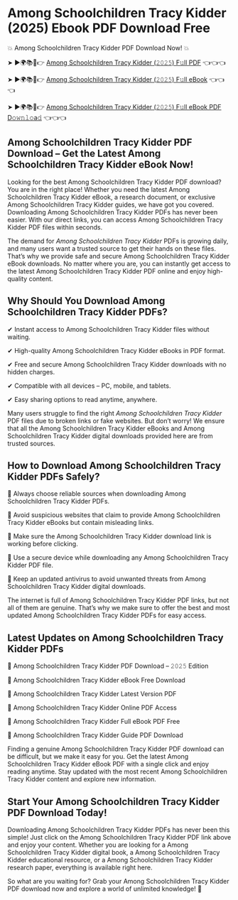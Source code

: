 # Among Schoolchildren Tracy Kidder (2025) Ebook PDF Download Free

💥 Among Schoolchildren Tracy Kidder PDF Download Now! 💥

➤ ►🌍📚📱👉 [Among Schoolchildren Tracy Kidder (𝟸𝟶𝟸𝟻) F𝚞ll PDF](https://getpdf.xyz/among-schoolchildren-tracy-kidder) 👈👈👈


➤ ►🌍📚📱👉 [Among Schoolchildren Tracy Kidder (𝟸𝟶𝟸𝟻) F𝚞ll eBook](https://getpdf.xyz/among-schoolchildren-tracy-kidder) 👈👈👈


➤ ►🌍📚📱👉 [Among Schoolchildren Tracy Kidder (𝟸𝟶𝟸𝟻) F𝚞ll eBook PDF D𝚘𝚠𝚗𝚕𝚘a𝚍](https://getpdf.xyz/among-schoolchildren-tracy-kidder) 👈👈👈


## Among Schoolchildren Tracy Kidder PDF Download – Get the Latest Among Schoolchildren Tracy Kidder eBook Now!

Looking for the best Among Schoolchildren Tracy Kidder PDF download? You are in the right place! Whether you need the latest Among Schoolchildren Tracy Kidder eBook, a research document, or exclusive Among Schoolchildren Tracy Kidder guides, we have got you covered. Downloading Among Schoolchildren Tracy Kidder PDFs has never been easier. With our direct links, you can access Among Schoolchildren Tracy Kidder PDF files within seconds.

The demand for *Among Schoolchildren Tracy Kidder* PDFs is growing daily, and many users want a trusted source to get their hands on these files. That’s why we provide safe and secure Among Schoolchildren Tracy Kidder eBook downloads. No matter where you are, you can instantly get access to the latest Among Schoolchildren Tracy Kidder PDF online and enjoy high-quality content.

## Why Should You Download Among Schoolchildren Tracy Kidder PDFs?

✔ Instant access to Among Schoolchildren Tracy Kidder files without waiting.

✔ High-quality Among Schoolchildren Tracy Kidder eBooks in PDF format.

✔ Free and secure Among Schoolchildren Tracy Kidder downloads with no hidden charges.

✔ Compatible with all devices – PC, mobile, and tablets.

✔ Easy sharing options to read anytime, anywhere.

Many users struggle to find the right *Among Schoolchildren Tracy Kidder* PDF files due to broken links or fake websites. But don’t worry! We ensure that all the Among Schoolchildren Tracy Kidder eBooks and Among Schoolchildren Tracy Kidder digital downloads provided here are from trusted sources.

## How to Download Among Schoolchildren Tracy Kidder PDFs Safely?

📌 Always choose reliable sources when downloading Among Schoolchildren Tracy Kidder PDFs.

📌 Avoid suspicious websites that claim to provide Among Schoolchildren Tracy Kidder eBooks but contain misleading links.

📌 Make sure the Among Schoolchildren Tracy Kidder download link is working before clicking.

📌 Use a secure device while downloading any Among Schoolchildren Tracy Kidder PDF file.

📌 Keep an updated antivirus to avoid unwanted threats from Among Schoolchildren Tracy Kidder digital downloads.

The internet is full of Among Schoolchildren Tracy Kidder PDF links, but not all of them are genuine. That’s why we make sure to offer the best and most updated Among Schoolchildren Tracy Kidder PDFs for easy access.

## Latest Updates on Among Schoolchildren Tracy Kidder PDFs

🔹 Among Schoolchildren Tracy Kidder PDF Download – 𝟸𝟶𝟸𝟻 Edition

🔹 Among Schoolchildren Tracy Kidder eBook Free Download

🔹 Among Schoolchildren Tracy Kidder Latest Version PDF

🔹 Among Schoolchildren Tracy Kidder Online PDF Access

🔹 Among Schoolchildren Tracy Kidder Full eBook PDF Free

🔹 Among Schoolchildren Tracy Kidder Guide PDF Download

Finding a genuine Among Schoolchildren Tracy Kidder PDF download can be difficult, but we make it easy for you. Get the latest Among Schoolchildren Tracy Kidder eBook PDF with a single click and enjoy reading anytime. Stay updated with the most recent Among Schoolchildren Tracy Kidder content and explore new information.

## Start Your Among Schoolchildren Tracy Kidder PDF Download Today!

Downloading Among Schoolchildren Tracy Kidder PDFs has never been this simple! Just click on the Among Schoolchildren Tracy Kidder PDF link above and enjoy your content. Whether you are looking for a Among Schoolchildren Tracy Kidder digital book, a Among Schoolchildren Tracy Kidder educational resource, or a Among Schoolchildren Tracy Kidder research paper, everything is available right here.

So what are you waiting for? Grab your Among Schoolchildren Tracy Kidder PDF download now and explore a world of unlimited knowledge! 🚀